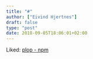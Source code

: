 ```yaml
---
title: "#"
author: ["Eivind Hjertnes"]
draft: false
type: "post"
date: 2018-09-05T18:06:01+02:00
---
```


Liked: [plop - npm](https://www.npmjs.com/package/plop)
